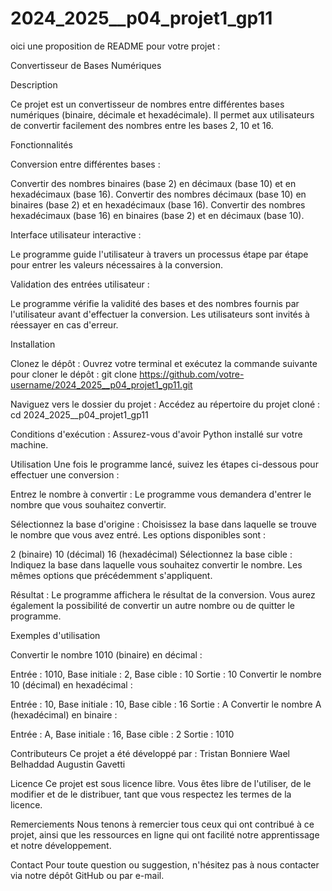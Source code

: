 # 2024_2025__p04_projet1_gp11
oici une proposition de README pour votre projet :

Convertisseur de Bases Numériques


Description

Ce projet est un convertisseur de nombres entre différentes bases numériques (binaire, décimale et hexadécimale). Il permet aux utilisateurs de convertir facilement des nombres entre les bases 2, 10 et 16.


Fonctionnalités


Conversion entre différentes bases :

Convertir des nombres binaires (base 2) en décimaux (base 10) et en hexadécimaux (base 16).
Convertir des nombres décimaux (base 10) en binaires (base 2) et en hexadécimaux (base 16).
Convertir des nombres hexadécimaux (base 16) en binaires (base 2) et en décimaux (base 10).

Interface utilisateur interactive :

Le programme guide l'utilisateur à travers un processus étape par étape pour entrer les valeurs nécessaires à la conversion.


Validation des entrées utilisateur :

Le programme vérifie la validité des bases et des nombres fournis par l'utilisateur avant d'effectuer la conversion.
Les utilisateurs sont invités à réessayer en cas d'erreur.


Installation

Clonez le dépôt : Ouvrez votre terminal et exécutez la commande suivante pour cloner le dépôt :
git clone https://github.com/votre-username/2024_2025__p04_projet1_gp11.git


Naviguez vers le dossier du projet : Accédez au répertoire du projet cloné :
cd 2024_2025__p04_projet1_gp11


Conditions d'exécution : Assurez-vous d'avoir Python installé sur votre machine.

Utilisation
Une fois le programme lancé, suivez les étapes ci-dessous pour effectuer une conversion :

Entrez le nombre à convertir : Le programme vous demandera d'entrer le nombre que vous souhaitez convertir.

Sélectionnez la base d'origine : Choisissez la base dans laquelle se trouve le nombre que vous avez entré. Les options disponibles sont :

2 (binaire)
10 (décimal)
16 (hexadécimal)
Sélectionnez la base cible : Indiquez la base dans laquelle vous souhaitez convertir le nombre. Les mêmes options que précédemment s'appliquent.

Résultat : Le programme affichera le résultat de la conversion. Vous aurez également la possibilité de convertir un autre nombre ou de quitter le programme.

Exemples d'utilisation

Convertir le nombre 1010 (binaire) en décimal :

Entrée : 1010, Base initiale : 2, Base cible : 10
Sortie : 10
Convertir le nombre 10 (décimal) en hexadécimal :

Entrée : 10, Base initiale : 10, Base cible : 16
Sortie : A
Convertir le nombre A (hexadécimal) en binaire :

Entrée : A, Base initiale : 16, Base cible : 2
Sortie : 1010


Contributeurs
Ce projet a été développé par :
Tristan Bonniere
Wael Belhaddad
Augustin Gavetti


Licence
Ce projet est sous licence libre. Vous êtes libre de l'utiliser, de le modifier et de le distribuer, tant que vous respectez les termes de la licence.

Remerciements
Nous tenons à remercier tous ceux qui ont contribué à ce projet, ainsi que les ressources en ligne qui ont facilité notre apprentissage et notre développement.

Contact
Pour toute question ou suggestion, n'hésitez pas à nous contacter via notre dépôt GitHub ou par e-mail.
